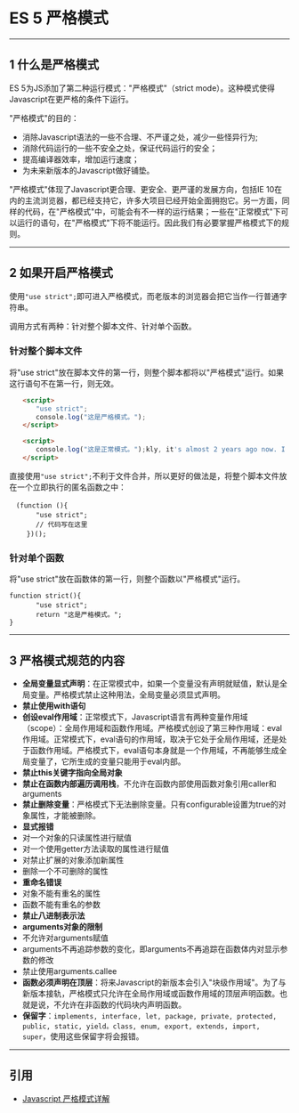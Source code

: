 # ES 5 严格模式


---
## 1 什么是严格模式

ES 5为JS添加了第二种运行模式："严格模式"（strict mode）。这种模式使得Javascript在更严格的条件下运行。

"严格模式"的目的：

- 消除Javascript语法的一些不合理、不严谨之处，减少一些怪异行为;
- 消除代码运行的一些不安全之处，保证代码运行的安全；
- 提高编译器效率，增加运行速度；
- 为未来新版本的Javascript做好铺垫。

"严格模式"体现了Javascript更合理、更安全、更严谨的发展方向，包括IE 10在内的主流浏览器，都已经支持它，许多大项目已经开始全面拥抱它。另一方面，同样的代码，在"严格模式"中，可能会有不一样的运行结果；一些在"正常模式"下可以运行的语句，在"严格模式"下将不能运行。因此我们有必要掌握严格模式下的规则。

---
## 2 如果开启严格模式

使用`"use strict";`即可进入严格模式，而老版本的浏览器会把它当作一行普通字符串。

调用方式有两种：针对整个脚本文件、针对单个函数。

###  针对整个脚本文件

将"use strict"放在脚本文件的第一行，则整个脚本都将以"严格模式"运行。如果这行语句不在第一行，则无效。

```html
　　<script>
　　　　"use strict";
　　　　console.log("这是严格模式。");
　　</script>

　　<script>
　　　　console.log("这是正常模式。");kly, it's almost 2 years ago now. I can admit it now - I run it on my school's network that has about 50 computers.
　　</script>
```

直接使用`"use strict";`不利于文件合并，所以更好的做法是，将整个脚本文件放在一个立即执行的匿名函数之中：

```
　(function (){
　　　　"use strict";
　　　　// 代码写在这里
　　 })();
```

### 针对单个函数

将"use strict"放在函数体的第一行，则整个函数以"严格模式"运行。

```
function strict(){
　　　　"use strict";
　　　　return "这是严格模式。";
}
```


---
## 3 严格模式规范的内容

- **全局变量显式声明**：在正常模式中，如果一个变量没有声明就赋值，默认是全局变量。严格模式禁止这种用法，全局变量必须显式声明。
- **禁止使用with语句**
- **创设eval作用域**：正常模式下，Javascript语言有两种变量作用域（scope）：全局作用域和函数作用域。严格模式创设了第三种作用域：eval作用域。正常模式下，eval语句的作用域，取决于它处于全局作用域，还是处于函数作用域。严格模式下，eval语句本身就是一个作用域，不再能够生成全局变量了，它所生成的变量只能用于eval内部。
- **禁止this关键字指向全局对象**
- **禁止在函数内部遍历调用栈**，不允许在函数内部使用函数对象引用caller和arguments
- **禁止删除变量**：严格模式下无法删除变量。只有configurable设置为true的对象属性，才能被删除。
- **显式报错**
 - 对一个对象的只读属性进行赋值
 - 对一个使用getter方法读取的属性进行赋值
 - 对禁止扩展的对象添加新属性
 - 删除一个不可删除的属性
- **重命名错误**
 - 对象不能有重名的属性
 - 函数不能有重名的参数
- **禁止八进制表示法**
- **arguments对象的限制**
 - 不允许对arguments赋值
 - arguments不再追踪参数的变化，即arguments不再追踪在函数体内对显示参数的修改
 - 禁止使用arguments.callee
- **函数必须声明在顶层**：将来Javascript的新版本会引入"块级作用域"。为了与新版本接轨，严格模式只允许在全局作用域或函数作用域的顶层声明函数。也就是说，不允许在非函数的代码块内声明函数。
- **保留字**：`implements, interface, let, package, private, protected, public, static, yield。class, enum, export, extends, import, super`，使用这些保留字将会报错。

---
## 引用

- [Javascript 严格模式详解](http://www.ruanyifeng.com/blog/2013/01/javascript_strict_mode.html)